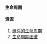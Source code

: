 <!--
 * @Author: your name
 * @Date: 2020-12-30 19:15:51
 * @LastEditTime: 2020-12-30 20:24:26
 * @LastEditors: your name
 * @Description: In User Settings Edit
 * @FilePath: \kReact\react基础\10生命周期.MD
-->
#### 生命周期

#### 资源
1. [组件的生命周期](https://zh-hans.reactjs.org/docs/react-component.html#the-component-lifecycle)
2. [生命周期图谱]()